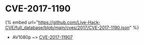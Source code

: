 # CVE-2017-1190
{% embed url="https://github.com/Live-Hack-CVE/full_database/blob/main/cves/2017/CVE-2017-1190.json" %}

* AV1080p ~> [CVE-2017-11907](https://www.alice-snow.ru/2017/database/cve-2017-1190/cve-2017-11907-av1080p)